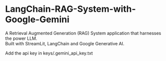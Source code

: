 # LangChain-RAG-System-with-Google-Gemini
A Retrieval Augmented Generation (RAG) System application that harnesses the power LLM.<br>
Built with StreamLit, LangChain and Google Generative AI.

Add the api key in keys/.gemini_api_key.txt
